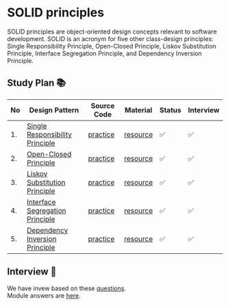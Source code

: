 # SOLID principles 
SOLID principles are object-oriented design concepts relevant to software development. SOLID is an acronym for five other class-design principles: Single Responsibility Principle, Open-Closed Principle, Liskov Substitution Principle, Interface Segregation Principle, and Dependency Inversion Principle.

## Study Plan 📚
|No|Design Pattern|Source Code|Material|Status|Interview|
|--|--------------|-----------|--------|------|---------|
|1.| [Single Responsibility Principle](https://github.com/Urunov/Interview-Preparation-WAY/tree/abbos/SOLID/Single%20Responsibility%20Principle)|[practice](https://github.com/Urunov/Interview-Preparation-WAY/tree/abbos/SOLID/Single%20Responsibility%20Principle/practice)|[resource](https://github.com/Urunov/Interview-Preparation-WAY/tree/abbos/SOLID/Single%20Responsibility%20Principle/resource)|✅|✅|
|2.| [Open-Closed Principle](https://github.com/Urunov/Interview-Preparation-WAY/tree/abbos/SOLID/Open-Closed%20Principle)|[practice](https://github.com/Urunov/Interview-Preparation-WAY/tree/abbos/SOLID/Open-Closed%20Principle/practice)|[resource](https://github.com/Urunov/Interview-Preparation-WAY/tree/abbos/SOLID/Open-Closed%20Principle/resource)|✅|✅|
|3.| [Liskov Substitution Principle](https://github.com/Urunov/Interview-Preparation-WAY/tree/abbos/SOLID/Liskov%20Substitution%20Principle)|[practice](https://github.com/Urunov/Interview-Preparation-WAY/tree/abbos/SOLID/Liskov%20Substitution%20Principle/practice)|[resource](https://github.com/Urunov/Interview-Preparation-WAY/tree/abbos/SOLID/Liskov%20Substitution%20Principle/resource)|✅|✅|
|4.| [ Interface Segregation Principle](https://github.com/Urunov/Interview-Preparation-WAY/tree/abbos/SOLID/Interface%20Segregation%20Principle)|[practice](https://github.com/Urunov/Interview-Preparation-WAY/tree/abbos/SOLID/Interface%20Segregation%20Principle/practice)|[resource](https://github.com/Urunov/Interview-Preparation-WAY/tree/abbos/SOLID/Interface%20Segregation%20Principle/resource)|✅|✅|
|5.| [Dependency Inversion Principle](https://github.com/Urunov/Interview-Preparation-WAY/tree/abbos/SOLID/Dependency%20Inversion%20Principle)|[practice](https://github.com/Urunov/Interview-Preparation-WAY/tree/abbos/SOLID/Dependency%20Inversion%20Principle/practice)|[resource](https://github.com/Urunov/Interview-Preparation-WAY/tree/abbos/SOLID/Dependency%20Inversion%20Principle/resource)|✅|✅|

## Interview 📑

We have invew based on these [questions](). </br>
Module answers are [here]().





